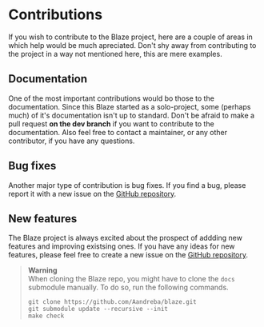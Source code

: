 # Contributions

If you wish to contribute to the Blaze project, here are a couple of areas in which help would be much apreciated.
Don't shy away from contributing to the project in a way not mentioned here, this are mere examples.

## Documentation
One of the most important contributions would bo those to the documentation. Since this Blaze started as a solo-project, some (perhaps much) of it's documentation isn't up to
standard. Don't be afraid to make a pull request **on the dev branch** if you want to contribute to the documentation.
Also feel free to contact a maintainer, or any other contributor, if you have any questions.

## Bug fixes
Another major type of contribution is bug fixes. If you find a bug, please report it with a new issue on the [GitHub repository](todo).

## New features
The Blaze project is always excited about the prospect of addding new features and improving existsing ones. If you have any ideas for new features, please feel free to create a new issue on the [GitHub repository](todo).

> **Warning**\
> When cloning the Blaze repo, you might have to clone the `docs` submodule manually. To do so, run the following commands.
> ```
> git clone https://github.com/Aandreba/blaze.git
> git submodule update --recursive --init
> make check
> ```